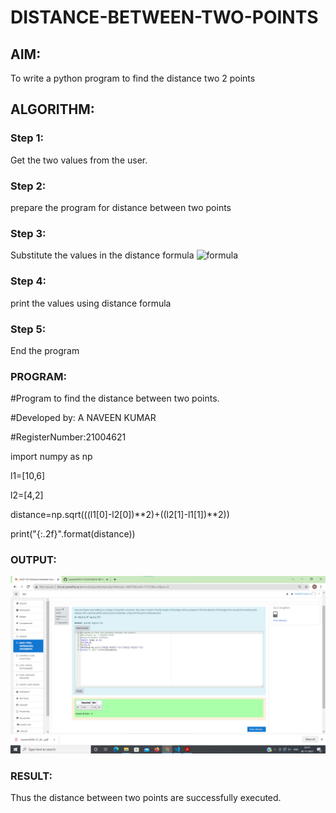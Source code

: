 # DISTANCE-BETWEEN-TWO-POINTS

## AIM:
To write a python program to find the distance two 2 points
## ALGORITHM:
### Step 1: 
Get the two values from the user.
### Step 2:
prepare the program for distance between two points 
### Step 3: 
Substitute the values in the distance formula  ![formula](/formula.jpg)
### Step 4: 
print the values using distance formula
### Step 5: 
End the program
### PROGRAM:
#Program to find the distance between two points.

#Developed by: A NAVEEN KUMAR

#RegisterNumber:21004621

import numpy as np

l1=[10,6]

l2=[4,2]

distance=np.sqrt(((l1[0]-l2[0])**2)+((l2[1]-l1[1])**2))

print("{:.2f}".format(distance))
### OUTPUT:
![github logo](point.png)

### RESULT:
Thus the distance between two points are successfully executed.